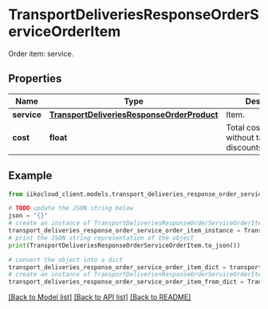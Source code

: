 # TransportDeliveriesResponseOrderServiceOrderItem

Order item: service.

## Properties

Name | Type | Description | Notes
------------ | ------------- | ------------- | -------------
**service** | [**TransportDeliveriesResponseOrderProduct**](TransportDeliveriesResponseOrderProduct.md) | Item. | 
**cost** | **float** | Total cost per item without tax, discounts/surcharges. | 

## Example

```python
from iikocloud_client.models.transport_deliveries_response_order_service_order_item import TransportDeliveriesResponseOrderServiceOrderItem

# TODO update the JSON string below
json = "{}"
# create an instance of TransportDeliveriesResponseOrderServiceOrderItem from a JSON string
transport_deliveries_response_order_service_order_item_instance = TransportDeliveriesResponseOrderServiceOrderItem.from_json(json)
# print the JSON string representation of the object
print(TransportDeliveriesResponseOrderServiceOrderItem.to_json())

# convert the object into a dict
transport_deliveries_response_order_service_order_item_dict = transport_deliveries_response_order_service_order_item_instance.to_dict()
# create an instance of TransportDeliveriesResponseOrderServiceOrderItem from a dict
transport_deliveries_response_order_service_order_item_from_dict = TransportDeliveriesResponseOrderServiceOrderItem.from_dict(transport_deliveries_response_order_service_order_item_dict)
```
[[Back to Model list]](../README.md#documentation-for-models) [[Back to API list]](../README.md#documentation-for-api-endpoints) [[Back to README]](../README.md)


